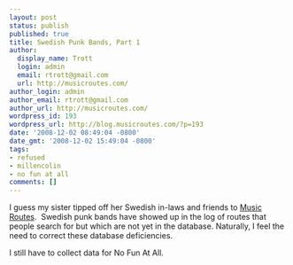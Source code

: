 ```yaml
---
layout: post
status: publish
published: true
title: Swedish Punk Bands, Part 1
author:
  display_name: Trott
  login: admin
  email: rtrott@gmail.com
  url: http://musicroutes.com/
author_login: admin
author_email: rtrott@gmail.com
author_url: http://musicroutes.com/
wordpress_id: 193
wordpress_url: http://blog.musicroutes.com/?p=193
date: '2008-12-02 08:49:04 -0800'
date_gmt: '2008-12-02 15:49:04 -0800'
tags:
- refused
- millencolin
- no fun at all
comments: []
---
```

<p>I guess my sister tipped off her Swedish in-laws and friends to <a href="http://musicroutes.com/" target="_blank">Music Routes</a>.  Swedish punk bands have showed up in the log of routes that people search for but which are not yet in the database. Naturally, I feel the need to correct these database deficiencies.</p>
<p>I still have to collect data for No Fun At All.</p>
